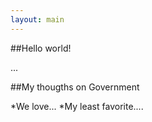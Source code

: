 ```yaml
---
layout: main
---
```


##Hello world!

...

##My thougths on Government

*We love...
*My least favorite....


